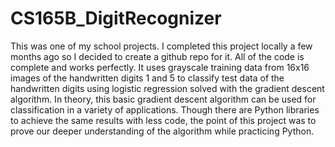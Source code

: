 # CS165B_DigitRecognizer

This was one of my school projects. I completed this project locally a few months ago so I decided to create a github repo for it. All of the code is complete and works perfectly. It uses grayscale training data from 16x16 images of the handwritten digits 1 and 5 to classify test data of the handwritten digits using logistic regression solved with the gradient descent algorithm. In theory, this basic gradient descent algorithm can be used for classification in a variety of applications. Though there are Python libraries to achieve the same results with less code, the point of this project was to prove our deeper understanding of the algorithm while practicing Python.
